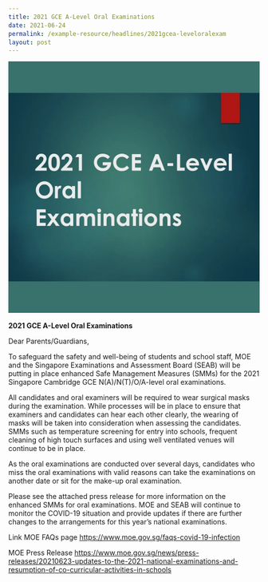 ```yaml
---
title: 2021 GCE A-Level Oral Examinations
date: 2021-06-24
permalink: /example-resource/headlines/2021gcea-leveloralexam
layout: post
---
```

![Alt text for image on Isomer site](/images/2021alevel.webp)

**2021 GCE A-Level Oral Examinations**

Dear Parents/Guardians,

To safeguard the safety and well-being of students and school staff, MOE and the Singapore Examinations and Assessment Board (SEAB) will be putting in place enhanced Safe Management Measures (SMMs) for the 2021 Singapore Cambridge GCE N(A)/N(T)/O/A-level oral examinations.

All candidates and oral examiners will be required to wear surgical masks during the examination. While processes will be in place to ensure that examiners and candidates can hear each other clearly, the wearing of masks will be taken into consideration when assessing the candidates. SMMs such as temperature screening for entry into schools, frequent cleaning of high touch surfaces and using well ventilated venues will continue to be in place.

As the oral examinations are conducted over several days, candidates who miss the oral examinations with valid reasons can take the examinations on another date or sit for the make-up oral examination.

Please see the attached press release for more information on the enhanced SMMs for oral examinations. MOE and SEAB will continue to monitor the COVID-19 situation and provide updates if there are further changes to the arrangements for this year’s national examinations.

Link
MOE FAQs page
https://www.moe.gov.sg/faqs-covid-19-infection

MOE Press Release
https://www.moe.gov.sg/news/press-releases/20210623-updates-to-the-2021-national-examinations-and-resumption-of-co-curricular-activities-in-schools